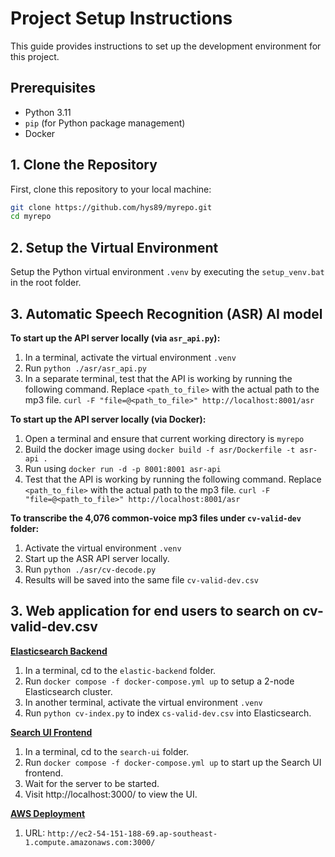 # Project Setup Instructions

This guide provides instructions to set up the development environment for this project. 

## Prerequisites

- Python 3.11
- `pip` (for Python package management)
- Docker

## 1. Clone the Repository

First, clone this repository to your local machine:

```bash
git clone https://github.com/hys89/myrepo.git
cd myrepo
```

## 2. Setup the Virtual Environment

Setup the Python virtual environment `.venv` by executing the `setup_venv.bat` in the root folder.

## 3. Automatic Speech Recognition (ASR) AI model

**To start up the API server locally (via `asr_api.py`):**

1. In a terminal, activate the virtual environment `.venv`
2. Run `python ./asr/asr_api.py`
3. In a separate terminal, test that the API is working by running the following command. Replace `<path_to_file>` with the actual path to the mp3 file. `curl -F "file=@<path_to_file>" http://localhost:8001/asr`

**To start up the API server locally (via Docker):**
1. Open a terminal and ensure that current working directory is `myrepo`
2. Build the docker image using `docker build -f asr/Dockerfile -t asr-api .`
3. Run using `docker run -d -p 8001:8001 asr-api`
4. Test that the API is working by running the following command. Replace `<path_to_file>` with the actual path to the mp3 file. `curl -F "file=@<path_to_file>" http://localhost:8001/asr`

**To transcribe the 4,076 common-voice mp3 files under `cv-valid-dev` folder:**
1. Activate the virtual environment `.venv`
2. Start up the ASR API server locally.
3. Run `python ./asr/cv-decode.py`
4. Results will be saved into the same file `cv-valid-dev.csv`

## 3. Web application for end users to search on cv-valid-dev.csv

**<u>Elasticsearch Backend</u>**
1. In a terminal, cd to the `elastic-backend` folder.
2. Run `docker compose -f docker-compose.yml up` to setup a 2-node Elasticsearch cluster.
3. In another terminal, activate the virtual environment `.venv`
4. Run `python cv-index.py` to index `cs-valid-dev.csv` into Elasticsearch.

**<u>Search UI Frontend</u>**
1. In a terminal, cd to the `search-ui` folder.
2. Run `docker compose -f docker-compose.yml up` to start up the Search UI frontend.
3. Wait for the server to be started.
4. Visit http://localhost:3000/ to view the UI.

**<u>AWS Deployment</u>**
1. URL: `http://ec2-54-151-188-69.ap-southeast-1.compute.amazonaws.com:3000/`